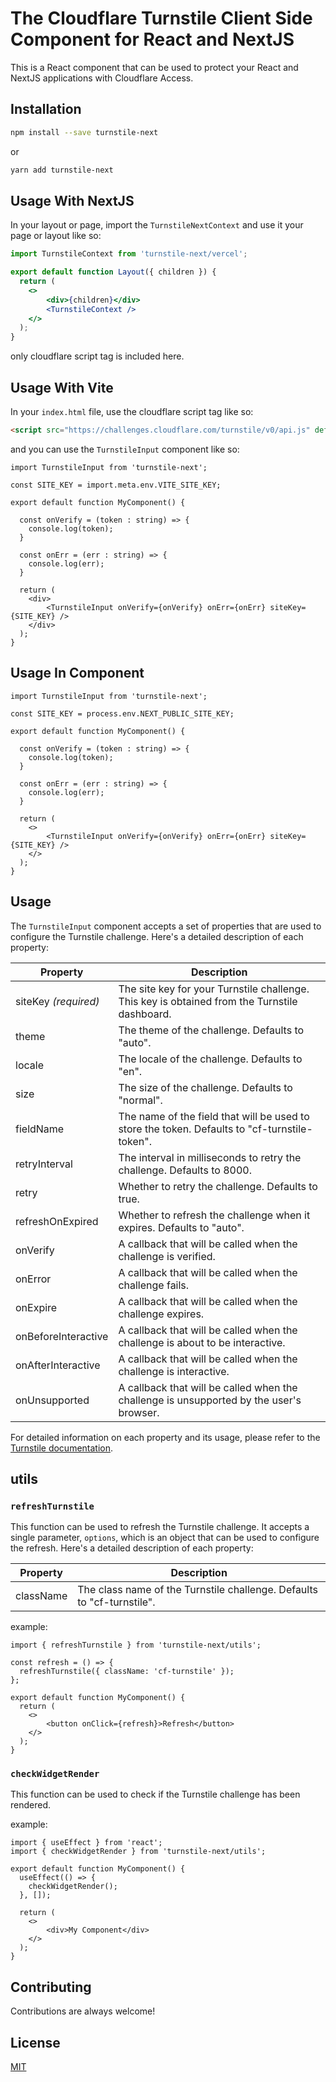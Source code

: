 # The Cloudflare Turnstile Client Side Component for React and NextJS

This is a React component that can be used to protect your React and NextJS applications with Cloudflare Access.

## Installation

```bash
npm install --save turnstile-next
```

or

```bash
yarn add turnstile-next
```

## Usage With NextJS

In your layout or page, import the `TurnstileNextContext` and use it your page or layout like so:

```jsx
import TurnstileContext from 'turnstile-next/vercel';

export default function Layout({ children }) {
  return (
    <>
        <div>{children}</div>
        <TurnstileContext />
    </>
  );
}
```

only cloudflare script tag is included here.

## Usage With Vite

In your `index.html` file, use the cloudflare script tag like so:

```html
<script src="https://challenges.cloudflare.com/turnstile/v0/api.js" defer async></script>
```

and you can use the `TurnstileInput` component like so:

```tsx
import TurnstileInput from 'turnstile-next';

const SITE_KEY = import.meta.env.VITE_SITE_KEY;

export default function MyComponent() {
  
  const onVerify = (token : string) => {
    console.log(token);
  } 

  const onErr = (err : string) => {
    console.log(err);
  }
  
  return (
    <div>
        <TurnstileInput onVerify={onVerify} onErr={onErr} siteKey={SITE_KEY} />
    </div>
  );
}
```

## Usage In Component

```tsx
import TurnstileInput from 'turnstile-next';

const SITE_KEY = process.env.NEXT_PUBLIC_SITE_KEY;

export default function MyComponent() {
  
  const onVerify = (token : string) => {
    console.log(token);
  } 

  const onErr = (err : string) => {
    console.log(err);
  }
  
  return (
    <>
        <TurnstileInput onVerify={onVerify} onErr={onErr} siteKey={SITE_KEY} />
    </>
  );
}
```

## Usage

The `TurnstileInput` component accepts a set of properties that are used to configure the Turnstile challenge. Here's a detailed description of each property:

| Property             | Description                                                                                         |
| -------------------- | --------------------------------------------------------------------------------------------------- |
| siteKey _(required)_ | The site key for your Turnstile challenge. This key is obtained from the Turnstile dashboard.       |
| theme                | The theme of the challenge. Defaults to "auto".                                                     |
| locale               | The locale of the challenge. Defaults to "en".                                                      |
| size                 | The size of the challenge. Defaults to "normal".                                                    |
| fieldName            | The name of the field that will be used to store the token. Defaults to "cf-turnstile-token".      |
| retryInterval        | The interval in milliseconds to retry the challenge. Defaults to 8000.                               |
| retry                | Whether to retry the challenge. Defaults to true.                                                   |
| refreshOnExpired     | Whether to refresh the challenge when it expires. Defaults to "auto".                                |
| onVerify             | A callback that will be called when the challenge is verified.                                      |
| onError              | A callback that will be called when the challenge fails.                                            |
| onExpire             | A callback that will be called when the challenge expires.                                          |
| onBeforeInteractive  | A callback that will be called when the challenge is about to be interactive.                       |
| onAfterInteractive   | A callback that will be called when the challenge is interactive.                                   |
| onUnsupported       | A callback that will be called when the challenge is unsupported by the user's browser.            |

For detailed information on each property and its usage, please refer to the [Turnstile documentation](https://developers.cloudflare.com/turnstile/get-started/client-side-rendering/#configurations).

## utils

### `refreshTurnstile`

This function can be used to refresh the Turnstile challenge. It accepts a single parameter, `options`, which is an object that can be used to configure the refresh. Here's a detailed description of each property:

| Property             | Description                                                                                         |
| -------------------- | --------------------------------------------------------------------------------------------------- |
| className            | The class name of the Turnstile challenge. Defaults to "cf-turnstile".                              |

example:

```tsx
import { refreshTurnstile } from 'turnstile-next/utils';

const refresh = () => {
  refreshTurnstile({ className: 'cf-turnstile' });
};

export default function MyComponent() {
  return (
    <>
        <button onClick={refresh}>Refresh</button>
    </>
  );
}
```

### `checkWidgetRender`

This function can be used to check if the Turnstile challenge has been rendered.

example:

```tsx
import { useEffect } from 'react';
import { checkWidgetRender } from 'turnstile-next/utils';

export default function MyComponent() {
  useEffect(() => {
    checkWidgetRender();
  }, []);

  return (
    <>
        <div>My Component</div>
    </>
  );
}
```

## Contributing

Contributions are always welcome!

## License

[MIT](https://choosealicense.com/licenses/mit/)
